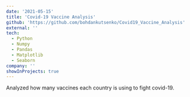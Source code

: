 ```yaml
---
date: '2021-05-15'
title: 'Covid-19 Vaccine Analysis'
github: 'https://github.com/bohdankutsenko/Covid19_Vaccine_Analysis'
external: ''
tech:
  - Python
  - Numpy
  - Pandas
  - Matplotlib
  - Seaborn
company: ''
showInProjects: true
---
```


Analyzed how many vaccines each country is using to fight covid-19.
